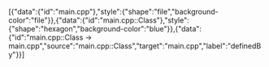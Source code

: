 [{"data":{"id":"main.cpp"},"style":{"shape":"file","background-color":"file"}},{"data":{"id":"main.cpp::Class"},"style":{"shape":"hexagon","background-color":"blue"}},{"data":{"id":"main.cpp::Class -> main.cpp","source":"main.cpp::Class","target":"main.cpp","label":"definedBy"}}]